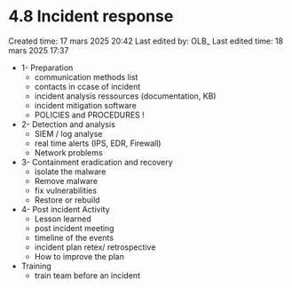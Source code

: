 # 4.8 Incident response

Created time: 17 mars 2025 20:42
Last edited by: OLB_
Last edited time: 18 mars 2025 17:37

- 1- Preparation
    - communication methods list
    - contacts in ccase of incident
    - incident analysis ressources (documentation, KB)
    - incident mitigation software
    - POLICIES and PROCEDURES !
- 2- Detection and analysis
    - SIEM / log analyse
    - real time alerts (IPS, EDR, Firewall)
    - Network problems
- 3- Containment eradication and recovery
    - isolate the malware
    - Remove malware
    - fix vulnerabilities
    - Restore or rebuild
- 4- Post incident Activity
    - Lesson learned
    - post incident meeting
    - timeline of the events
    - incident plan retex/ retrospective
    - How to improve the plan
- Training
    - train team before an incident